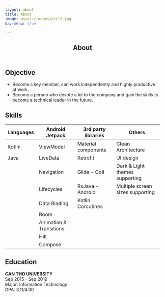 ```yaml
---
layout: about
title: About
image: assets/images/pic12.jpg
nav-menu: true

---
```


<!-- Main -->
<div id="main" class="alt">

<!-- One -->
<section id="one">
	<div class="inner">
		<header class="major">
			<h1>About</h1>
		</header>

<!-- Elements -->
<h2 id="elements">Objective</h2>
<div class="row 200%">
	<div class="9u 12u$(medium)">
    <ul>
        <li>Become a key member, can work independently and highly productive at work.</li>
        <li>Become a person who devote a lot to the company and gain the skills to become a technical leader in the future.</li>
    </ul>

<h2>Skills</h2>

<div class="table-wrapper">
	<table>
		<thead>
			<tr>
				<th>Languages</th>
				<th>Android Jetpack</th>
				<th>3rd party libraries</th>
				<th>Others</th>
			</tr>
		</thead>
		<tbody>
			<tr>
				<td>Kotlin</td>
				<td>ViewModel</td>
				<td>Material components</td>
				<td>Clean Architecture</td>
			</tr>
			<tr>
				<td>Java</td>
				<td>LiveData</td>
				<td>Retrofit</td>
				<td>UI design</td>
			</tr>
			<tr>
				<td></td>
				<td>Navigation</td>
				<td>Glide - Coil</td>
				<td>Dark & Light themes supporting</td>
			</tr>
			<tr>
				<td></td>
				<td>Lifecycles</td>
				<td>RxJava - Android</td>
				<td>Multiple screen sizes supporting</td>
			</tr>
			<tr>
				<td></td>
				<td>Data Binding</td>
				<td>Kotlin Coroutines</td>
				<td></td>
			</tr>
            <tr>
				<td></td>
				<td>Room</td>
				<td></td>
				<td></td>
			</tr>
            <tr>
				<td></td>
				<td>Animation & Transitions</td>
				<td></td>
				<td></td>
			</tr>
            <tr>
				<td></td>
				<td>Hilt</td>
				<td></td>
				<td></td>
			</tr>
            <tr>
				<td></td>
				<td>Compose</td>
				<td></td>
				<td></td>
			</tr>
		</tbody>
	</table>
</div>

</div>
<div class="3u 12u$(medium)">

<h2>Education</h2>
<b>CAN THO UNIVERSITY</b> <br/>
Sep 2015 – Sep 2019 <br/>
Major: Information Technology <br/>
GPA: 3.11/4.00 <br/>

</div>
</div>

</div>
</section>

</div>
